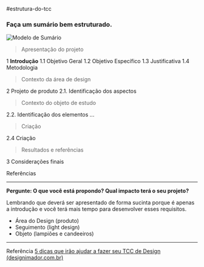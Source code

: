 #estrutura-do-tcc 
### Faça um sumário bem estruturado.
![Modelo de Sumário](https://www.designimador.com.br/wp-content/uploads/2017/03/Sum%C3%A1rio.png)

> Apresentação do projeto

1  **Introdução** 
	1.1 Objetivo Geral
	1.2 Objetivo Específico
	1.3 Justificativa
	1.4 Metodologia
> Contexto da área de design
 
2  Projeto de produto
	2.1. Identificação dos aspectos
> Contexto do objeto de estudo
 
2.2. Identificação dos elementos
...
> Criação

2.4 Criação

> Resultados e referências

3 Considerações finais

Referências

-------
**Pergunte: O que você está propondo? Qual impacto terá o seu projeto?**

Lembrando que deverá ser apresentado de forma sucinta porque é apenas a introdução e você terá mais tempo para desenvolver esses requisitos.

-   Área do Design (produto)
-   Seguimento (light design)
-   Objeto (lampiões e candeeiros)
------
Referência
[5 dicas que irão ajudar a fazer seu TCC de Design (designimador.com.br)](https://www.designimador.com.br/3-dicas-que-irao-ajudar-fazer-seu-tcc/)
